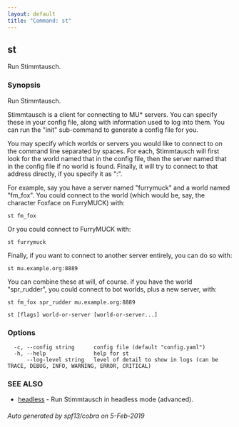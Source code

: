 ```yaml
---
layout: default
title: "Command: st"
---
```


## st

Run Stimmtausch.

### Synopsis

Run Stimmtausch.
	
Stimmtausch is a client for connecting to MU\* servers. You can specify these in
your config file, along with information used to log into them. You can run the
"init" sub-command to generate a config file for you.

You may specify which worlds or servers you would like to connect to on the
command line separated by spaces. For each, Stimmtausch will first look for the
world named that in the config file, then the server named that in the config
file if no world is found. Finally, it will try to connect to that address
directly, if you specify it as "<host>:<port>".

For example, say you have a server named "furrymuck" and a world named "fm_fox".
You could connect to the world (which would be, say, the character Foxface on
FurryMUCK) with:

    st fm_fox
	
Or you could connect to FurryMUCK with:

    st furrymuck
	
Finally, if you want to connect to another server entirely, you can do so with:

    st mu.example.org:8889
	
You can combine these at will, of course. if you have the world "spr_rudder",
you could connect to bot worlds, plus a new server, with:

    st fm_fox spr_rudder mu.example.org:8889

```
st [flags] world-or-server [world-or-server...]
```

### Options

```
  -c, --config string      config file (default "config.yaml")
  -h, --help               help for st
      --log-level string   level of detail to show in logs (can be TRACE, DEBUG, INFO, WARNING, ERROR, CRITICAL)
```

### SEE ALSO

* [headless](st_headless.md)	 - Run Stimmtausch in headless mode (advanced).

###### Auto generated by spf13/cobra on 5-Feb-2019
